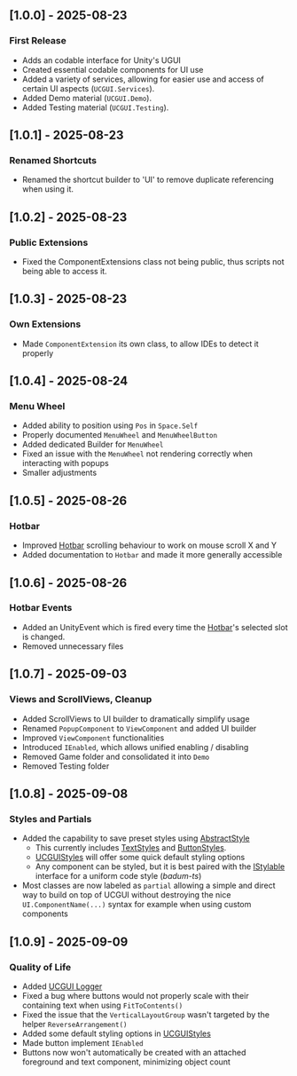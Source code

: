 ## [1.0.0] - 2025-08-23
### First Release
- Adds an codable interface for Unity's UGUI
- Created essential codable components for UI use
- Added a variety of services, allowing for easier use and access of certain UI aspects (`UCGUI.Services`).
- Added Demo material (`UCGUI.Demo`).
- Added Testing material (`UCGUI.Testing`).

## [1.0.1] - 2025-08-23
### Renamed Shortcuts
- Renamed the shortcut builder to 'UI' to remove duplicate referencing when using it.

## [1.0.2] - 2025-08-23
### Public Extensions
- Fixed the ComponentExtensions class not being public, thus scripts not being able to access it.

## [1.0.3] - 2025-08-23
### Own Extensions
- Made `ComponentExtension` its own class, to allow IDEs to detect it properly 

## [1.0.4] - 2025-08-24
### Menu Wheel
- Added ability to position using `Pos` in `Space.Self`
- Properly documented `MenuWheel` and `MenuWheelButton`
- Added dedicated Builder for `MenuWheel`
- Fixed an issue with the `MenuWheel` not rendering correctly when interacting with popups
- Smaller adjustments

## [1.0.5] - 2025-08-26
### Hotbar
- Improved [Hotbar](Runtime/Components/Game/Hotbar.cs) scrolling behaviour to work on mouse scroll X and Y
- Added documentation to `Hotbar` and made it more generally accessible

## [1.0.6] - 2025-08-26
### Hotbar Events
- Added an UnityEvent which is fired every time the [Hotbar](Runtime/Components/Game/Hotbar.cs)'s selected slot is changed.
- Removed unnecessary files

## [1.0.7] - 2025-09-03
### Views and ScrollViews, Cleanup
- Added ScrollViews to UI builder to dramatically simplify usage
- Renamed `PopupComponent` to `ViewComponent` and added UI builder
- Improved `ViewComponent` functionalities
- Introduced `IEnabled`, which allows unified enabling / disabling
- Removed Game folder and consolidated it into `Demo`
- Removed Testing folder

## [1.0.8] - 2025-09-08
### Styles and Partials
- Added the capability to save preset styles using [AbstractStyle](Runtime/Components/Style/AbstractStyle.cs)
  - This currently includes [TextStyles](Runtime/Components/Style/TextStyle.cs) and [ButtonStyles](Runtime/Components/Style/ButtonStyle.cs).
  - [UCGUIStyles](Runtime/Components/Style/UCGUIStyles.cs) will offer some quick default styling options
  - Any component can be styled, but it is best paired with the [IStylable](Runtime/Components/Interface/IStylable.cs) interface for a uniform code style (*badum-ts*)
- Most classes are now labeled as `partial` allowing a simple and direct way to build on top of UCGUI without destroying the nice `UI.ComponentName(...)` syntax for example when using custom components

## [1.0.9] - 2025-09-09
### Quality of Life
- Added [UCGUI Logger](Runtime/Components/Support/UCGUILogger.cs)
- Fixed a bug where buttons would not properly scale with their containing text when using `FitToContents()`
- Fixed the issue that the `VerticalLayoutGroup` wasn't targeted by the helper `ReverseArrangement()`
- Added some default styling options in [UCGUIStyles](Runtime/Components/Style/UCGUIStyles.cs)
- Made button implement `IEnabled`
- Buttons now won't automatically be created with an attached foreground and text component, minimizing object count


